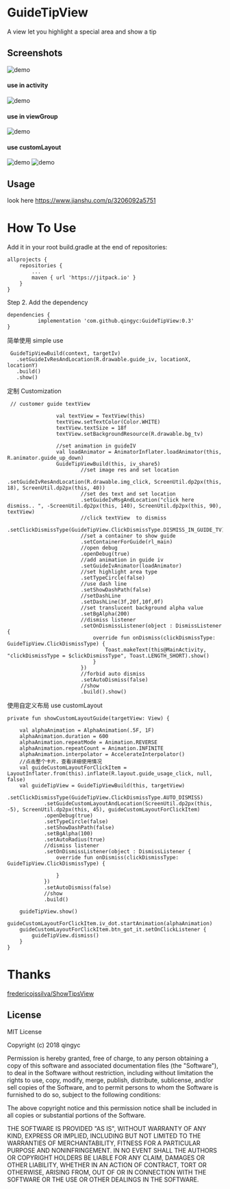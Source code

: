 # GuideTipView
A view  let you  highlight a special area and show a tip  

Screenshots
-----------
![demo](https://github.com/qingyc/GuideTipView/blob/master/sample/art/QQ20180706-170549-HD.gif)
#### use in activity
![demo](https://github.com/qingyc/GuideTipView/blob/master/sample/art/QQ20180706-170859.gif)
#### use in viewGroup
![demo](https://github.com/qingyc/GuideTipView/blob/master/sample/art/QQ20180706-171010.gif)
#### use customLayout
![demo](https://github.com/qingyc/GuideTipView/blob/master/sample/art/WX20190102-182721.png)
![demo](https://github.com/qingyc/GuideTipView/blob/master/sample/art/QQ20190102-174709.gif)

Usage
----

look here
https://www.jianshu.com/p/3206092a5751

# How To Use
Add it in your root build.gradle at the end of repositories:

	allprojects {
		repositories {
			...
			maven { url 'https://jitpack.io' }
		}
	}
Step 2. Add the dependency

	dependencies {
	          implementation 'com.github.qingyc:GuideTipView:0.3'
	}

简单使用
simple use 
```
 GuideTipViewBuild(context, targetIv)
   .setGuideIvResAndLocation(R.drawable.guide_iv, locationX, locationY)
   .build()
   .show()
```
定制
Customization
```
 // customer guide textView
 
                val textView = TextView(this)
                textView.setTextColor(Color.WHITE)
                textView.textSize = 18f
                textView.setBackgroundResource(R.drawable.bg_tv)

                //set animation in guideIV
                val loadAnimator = AnimatorInflater.loadAnimator(this, R.animator.guide_up_down)
                GuideTipViewBuild(this, iv_share5)
                        //set image res and set location 
                        .setGuideIvResAndLocation(R.drawable.img_click, ScreenUtil.dp2px(this, 18), ScreenUtil.dp2px(this, 40))
                        //set des text and set location
                        .setGuideIvMsgAndLocation("click here dismiss.. ", -ScreenUtil.dp2px(this, 140), ScreenUtil.dp2px(this, 90), textView)
                        //click textView  to dismiss
                        .setClickDismissType(GuideTipView.ClickDismissType.DISMISS_IN_GUIDE_TV)
                        //set a container to show guide
                        .setContainerForGuide(rl_main)
                        //open debug
                        .openDebug(true)
                        //add animation in guide iv
                        .setGuideIvAnimator(loadAnimator)
                        //set highlight area type
                        .setTypeCircle(false)
                        //use dash line
                        .setShowDashPath(false)
                        //setDashLine
                        .setDashLine(3f,20f,10f,0f)
                        //set translucent background alpha value
                        .setBgAlpha(200)
                        //dismiss listener
                        .setOnDismissListener(object : DismissListener {
                            override fun onDismiss(clickDismissType: GuideTipView.ClickDismissType) {
                                Toast.makeText(this@MainActivity, "clickDismissType = $clickDismissType", Toast.LENGTH_SHORT).show()
                            }
                        })
                        //forbid auto dismiss
                        .setAutoDismiss(false)
                        //show
                        .build().show()
```
 使用自定义布局
 use customLayout 
 
 
    private fun showCustomLayoutGuide(targetView: View) {

        val alphaAnimation = AlphaAnimation(.5F, 1F)
        alphaAnimation.duration = 600
        alphaAnimation.repeatMode = Animation.REVERSE
        alphaAnimation.repeatCount = Animation.INFINITE
        alphaAnimation.interpolator = AccelerateInterpolator()
        //点击整个卡片，查看详细使用情况
        val guideCustomLayoutForClickItem = LayoutInflater.from(this).inflate(R.layout.guide_usage_click, null, false)
        val guideTipView = GuideTipViewBuild(this, targetView)
                .setClickDismissType(GuideTipView.ClickDismissType.AUTO_DISMISS)
                .setGuideCustomLayoutAndLocation(ScreenUtil.dp2px(this, -5), ScreenUtil.dp2px(this, 45), guideCustomLayoutForClickItem)
                .openDebug(true)
                .setTypeCircle(false)
                .setShowDashPath(false)
                .setBgAlpha(100)
                .setAutoRadius(true)
                //dismiss listener
                .setOnDismissListener(object : DismissListener {
                    override fun onDismiss(clickDismissType: GuideTipView.ClickDismissType) {

                    }
                })
                .setAutoDismiss(false)
                //show
                .build()

        guideTipView.show()
        guideCustomLayoutForClickItem.iv_dot.startAnimation(alphaAnimation)
        guideCustomLayoutForClickItem.btn_got_it.setOnClickListener {
            guideTipView.dismiss()
        }
    }

# Thanks

[fredericojssilva/ShowTipsView](https://github.com/fredericojssilva/ShowTipsView)

License
-------
MIT License

Copyright (c) 2018 qingyc

Permission is hereby granted, free of charge, to any person obtaining a copy
of this software and associated documentation files (the "Software"), to deal
in the Software without restriction, including without limitation the rights
to use, copy, modify, merge, publish, distribute, sublicense, and/or sell
copies of the Software, and to permit persons to whom the Software is
furnished to do so, subject to the following conditions:

The above copyright notice and this permission notice shall be included in all
copies or substantial portions of the Software.

THE SOFTWARE IS PROVIDED "AS IS", WITHOUT WARRANTY OF ANY KIND, EXPRESS OR
IMPLIED, INCLUDING BUT NOT LIMITED TO THE WARRANTIES OF MERCHANTABILITY,
FITNESS FOR A PARTICULAR PURPOSE AND NONINFRINGEMENT. IN NO EVENT SHALL THE
AUTHORS OR COPYRIGHT HOLDERS BE LIABLE FOR ANY CLAIM, DAMAGES OR OTHER
LIABILITY, WHETHER IN AN ACTION OF CONTRACT, TORT OR OTHERWISE, ARISING FROM,
OUT OF OR IN CONNECTION WITH THE SOFTWARE OR THE USE OR OTHER DEALINGS IN THE
SOFTWARE.
